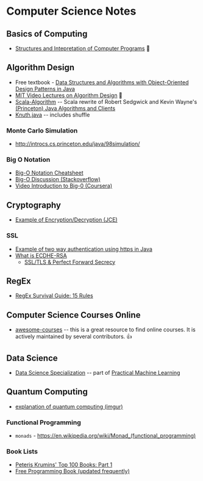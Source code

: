 Computer Science Notes
======================

## Basics of Computing

* [Structures and Intepretation of Computer Programs](https://drive.google.com/open?id=0B1esl71mo8A9eGdtWTlxSlFVNTA&authuser=0) :book:

## Algorithm Design

* Free textbook - [Data Structures and Algorithms with Object-Oriented Design Patterns in Java](http://www.brpreiss.com/books/opus5/html/page9.html)
* [MIT Video Lectures on Algorithm Design](http://ocw.mit.edu/courses/electrical-engineering-and-computer-science/6-046j-introduction-to-algorithms-sma-5503-fall-2005/video-lectures/) :vhs:
* [Scala-Algorithm](https://github.com/garyaiki/Scala-Algorithms) -- Scala rewrite of Robert Sedgwick and Kevin Wayne's [(Princeton) Java Algorithms and Clients](http://algs4.cs.princeton.edu/code/)
* [Knuth.java](http://algs4.cs.princeton.edu/11model/Knuth.java.html) -- includes shuffle

### Monte Carlo Simulation

- <http://introcs.cs.princeton.edu/java/98simulation/>

### Big O Notation

* [Big-O Notation Cheatsheet](http://bigocheatsheet.com/)
* [Big-O Discussion (Stackoverflow)](http://stackoverflow.com/questions/487258/plain-english-explanation-of-big-o)
* [Video Introduction to Big-0 (Coursera)](https://class.coursera.org/algo-004/lecture/169)

## Cryptography

* [Example of Encryption/Decryption (JCE)](http://cs.saddleback.edu/rwatkins/CS4B/Crypto/EncryptDecrypt.html)


### SSL

* [Example of two way authentication using https in Java](http://rap.ucar.edu/staff/paddy/cacerts/)
* [What is ECDHE-RSA](http://security.stackexchange.com/questions/14731/what-is-ecdhe-rsa)
  * [SSL/TLS & Perfect Forward Secrecy](http://vincent.bernat.im/en/blog/2011-ssl-perfect-forward-secrecy.html)  

## RegEx

* [RegEx Survival Guide: 15 Rules](http://blog.smartbear.com/development/the-developers-regex-survival-guide-15-rules-for-making-sense-of-regular-expressions/)

## Computer Science Courses Online

* [awesome-courses](https://github.com/prakhar1989/awesome-courses/blob/master/README.md) -- this is a great resource to find online courses. It is actively maintained by several contributors. :thumbsup:

## Data Science

* [Data Science Specialization](http://datasciencespecialization.github.io/) -- part of [Practical Machine Learning](https://class.coursera.org/predmachlearn-013)

## Quantum Computing

* [explanation of quantum computing (imgur)](http://i.imgur.com/m72ut23.jpg)
 
### Functional Programming

* `monads` - https://en.wikipedia.org/wiki/Monad_(functional_programming)

### Book Lists

* [Peteris Krumins' Top 100 Books: Part 1](http://www.catonmat.net/blog/top-100-books-part-one/)
* [Free Programming Book (updated frequently)](https://github.com/vhf/free-programming-books/blob/master/free-programming-books.md)

